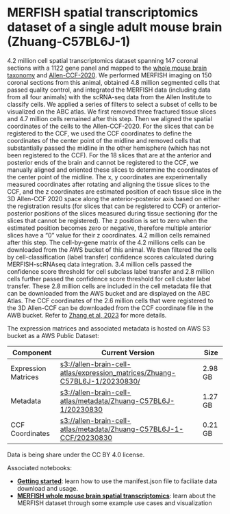 # MERFISH spatial transcriptomics dataset of a single adult mouse brain (Zhuang-C57BL6J-1)

4.2 million cell spatial transcriptomics dataset spanning 147 coronal sections with a 1122 gene panel and mapped to the  [whole mouse brain taxonomy](WMB-taxonomy.md) and [Allen-CCF-2020](Allen-CCF-2020.md). We performed MERFISH imaging on 150 coronal sections from this animal, obtained 4.8 million segmented cells that passed quality control, and integrated the MERFISH data (including data from all four animals) with the scRNA-seq data from the Allen Institute to classify cells. We applied a series of filters to select a subset of cells to be visualized on the ABC atlas. We first removed three fractured tissue slices and 4.7 million cells remained after this step. Then we aligned the spatial coordinates of the cells to the Allen-CCF-2020. For the slices that can be registered to the CCF, we used the CCF coordinates to define the coordinates of the center point of the midline and removed cells that substantially passed the midline in the other hemisphere (which has not been registered to the CCF). For the 18 slices that are at the anterior and posterior ends of the brain and cannot be registered to the CCF, we manually aligned and oriented these slices to determine the coordinates of the center point of the midline. The x, y coordinates are experimentally measured coordinates after rotating and aligning the tissue slices to the CCF, and the z coordinates are estimated position of each tissue slice in the 3D Allen-CCF 2020 space along the anterior-posterior axis based on either the registration results (for slices that can be registered to CCF) or anterior-posterior positions of the slices measured during tissue sectioning (for the slices that cannot be registered). The z position is set to zero when the estimated position becomes zero or negative, therefore multiple anterior slices have a “0” value for their z coordinates. 4.2 million cells remained after this step. The cell-by-gene matrix of the 4.2 millions cells can be downloaded from the AWS bucket of this animal. We then filtered the cells by cell-classification (label transfer) confidence scores calculated during MERFISH-scRNAseq data integration. 3.4 million cells passed the confidence score threshold for cell subclass label transfer and 2.8 million cells further passed the confidence score threshold for cell cluster label transfer. These 2.8 million cells are included in the cell metadata file that can be downloaded from the AWS bucket and are displayed on the ABC Atlas. The CCF coordinates of the 2.6 million cells that were registered to the 3D Allen-CCF can be downloaded from the CCF coordinate file in the AWB bucket. Refer to [Zhang et al, 2023](https://doi.org/10.1101/2023.03.06.531348) for more details.

The expression matrices and associated metadata is hosted on AWS S3 bucket as a AWS Public Dataset:

| Component | Current Version | Size |
|---|--|---|
| Expression Matrices | [s3://allen-brain-cell-atlas/expression_matrices/Zhuang-C57BL6J-1/20230830/](https://allen-brain-cell-atlas.s3.us-west-2.amazonaws.com/index.html#expression_matrices/Zhuang-C57BL6J-1/20230830/) | 2.98 GB |
| Metadata | [s3://allen-brain-cell-atlas/metadata/Zhuang-C57BL6J-1/20230830](https://allen-brain-cell-atlas.s3.us-west-2.amazonaws.com/index.html#metadata/Zhuang-C57BL6J-1/20230830/) | 1.27 GB |
| CCF Coordinates | [s3://allen-brain-cell-atlas/metadata/Zhuang-C57BL6J-1-CCF/20230830](https://allen-brain-cell-atlas.s3.us-west-2.amazonaws.com/index.html#metadata/Zhuang-C57BL6J-1-CCF/20230830/) | 0.21 GB |

Data is being share under the CC BY 4.0 license.

Associated notebooks:
* [**Getting started**](../notebooks/getting_started.ipynb): learn how to use the manifest.json file to faciliate data download and usage.
* [**MERFISH whole mouse brain spatial transcriptomics**](../notebooks/zhuang_merfish_tutorial.ipynb): learn about the MERFISH dataset through some example use cases and visualization
